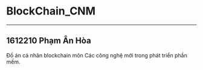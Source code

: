 # BlockChain_CNM
----------------------------------
1612210 Phạm Ân Hòa
-------------------------------------------------------------------------
Đồ án cá nhân blockchain môn Các công nghệ mới trong phát triển phần mềm.
